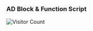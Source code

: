 ### AD Block & Function Script

![Visitor Count](https://profile-counter.glitch.me/JZPPP/count.svg)

